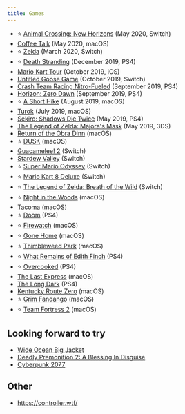 ```yaml
---
title: Games
---
```


- ⭐️ [Animal Crossing: New Horizons](https://en.wikipedia.org/wiki/Animal_Crossing:_New_Horizons) (May 2020, Switch)
- [Coffee Talk](https://www.gog.com/game/coffee_talk) (May 2020, macOS)
- ⭐️ [Zelda](https://en.wikipedia.org/wiki/The_Legend_of_Zelda:_Link%27s_Awakening_(2019_video_game)) (March 2020, Switch)
- ⭐️ [Death Stranding](https://en.wikipedia.org/wiki/Death_Stranding) (December 2019, PS4)
- [Mario Kart Tour](https://en.wikipedia.org/wiki/Mario_Kart_Tour) (October 2019, iOS)
- [Untitled Goose Game](https://en.wikipedia.org/wiki/Untitled_Goose_Game) (October 2019, Switch)
- [Crash Team Racing Nitro-Fueled](https://en.wikipedia.org/wiki/Crash_Team_Racing_Nitro-Fueled) (September 2019, PS4)
- [Horizon: Zero Dawn](https://en.wikipedia.org/wiki/Horizon_Zero_Dawn) (September 2019, PS4)
- ⭐️ [A Short Hike](http://ashorthike.com/) (August 2019, macOS)
- [Turok](https://www.gog.com/game/turok) (July 2019, macOS)
- [Sekiro: Shadows Die Twice](https://en.wikipedia.org/wiki/Sekiro:_Shadows_Die_Twice) (May 2019, PS4)
- [The Legend of Zelda: Majora's Mask](https://en.wikipedia.org/wiki/The_Legend_of_Zelda:_Majora%27s_Mask) (May 2019, 3DS)
- [Return of the Obra Dinn](https://en.wikipedia.org/wiki/Return_of_the_Obra_Dinn) (macOS)
- ⭐️ [DUSK](<https://en.wikipedia.org/wiki/Dusk_(video_game)>) (macOS)
- [Guacamelee! 2](https://en.wikipedia.org/wiki/Guacamelee!_2) (Switch)
- [Stardew Valley](https://en.wikipedia.org/wiki/Stardew_Valley) (Switch)
- ⭐️ [Super Mario Odyssey](https://en.wikipedia.org/wiki/Super_Mario_Odyssey) (Switch)
- ⭐️ [Mario Kart 8 Deluxe](https://www.nintendo.com/games/detail/mario-kart-8-deluxe-switch/) (Switch)
- ⭐️ [The Legend of Zelda: Breath of the Wild](https://en.wikipedia.org/wiki/The_Legend_of_Zelda:_Breath_of_the_Wild) (Switch)
- ⭐️ [Night in the Woods](https://en.wikipedia.org/wiki/Night_in_the_Woods) (macOS)
- [Tacoma](<https://en.wikipedia.org/wiki/Tacoma_(video_game)>) (macOS)
- ⭐️ [Doom](<https://en.wikipedia.org/wiki/Doom_(2016_video_game)>) (PS4)
- ️⭐️️️ ️️[Firewatch](https://en.wikipedia.org/wiki/Firewatch) (macOS)
- ⭐️ [Gone Home](https://en.wikipedia.org/wiki/Gone_Home) (macOS)
- ⭐️ [Thimbleweed Park](https://en.wikipedia.org/wiki/Thimbleweed_Park) (macOS)
- ⭐️ [What Remains of Edith Finch](https://en.wikipedia.org/wiki/What_Remains_of_Edith_Finch) (PS4)
- ⭐️ [Overcooked](https://en.wikipedia.org/wiki/Overcooked) (PS4)
- [The Last Express](https://en.wikipedia.org/wiki/The_Last_Express) (macOS)
- [The Long Dark](https://en.wikipedia.org/wiki/The_Long_Dark) (PS4)
- [Kentucky Route Zero](https://en.wikipedia.org/wiki/Kentucky_Route_Zero) (macOS)
- ⭐️ [Grim Fandango](https://en.wikipedia.org/wiki/Grim_Fandango) (macOS)
- ️⭐️ [Team Fortress 2](https://en.wikipedia.org/wiki/Team_Fortress_2) (macOS)

## Looking forward to try

- [Wide Ocean Big Jacket](https://www.nintendo.com/games/detail/wide-ocean-big-jacket-switch/)
- [Deadly Premonition 2: A Blessing In Disguise](https://www.nintendo.com/games/detail/deadly-premonition-2-a-blessing-in-disguise-switch/)
- [Cyberpunk 2077](https://en.wikipedia.org/wiki/Cyberpunk_2077)

## Other

- https://controller.wtf/
